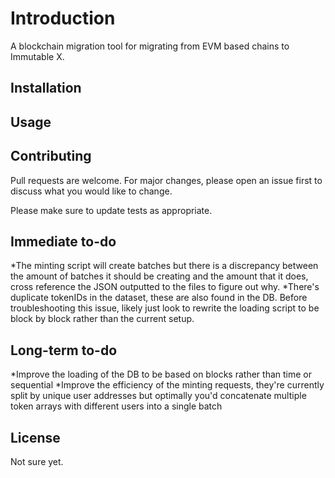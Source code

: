 # Introduction

A blockchain migration tool for migrating from EVM based chains to Immutable X.

## Installation



## Usage


## Contributing

Pull requests are welcome. For major changes, please open an issue first
to discuss what you would like to change.

Please make sure to update tests as appropriate.

## Immediate to-do
*The minting script will create batches but there is a discrepancy between the amount of batches it should be creating and the amount that it does, cross reference the JSON outputted to the files to figure out why.
*There's duplicate tokenIDs in the dataset, these are also found in the DB. Before troubleshooting this issue, likely just look to rewrite the loading script to be block by block rather than the current setup.

## Long-term to-do
*Improve the loading of the DB to be based on blocks rather than time or sequential
*Improve the efficiency of the minting requests, they're currently split by unique user addresses but optimally you'd concatenate multiple token arrays with different users into a single batch


## License

Not sure yet.